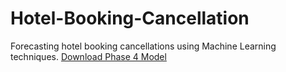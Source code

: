 # Hotel-Booking-Cancellation
Forecasting hotel booking cancellations using Machine Learning techniques.
[Download Phase 4 Model](https://drive.google.com/file/d/1-2MzghanWLw98LCBalNIseo0joO-DHLg/view?usp=drive_link)
